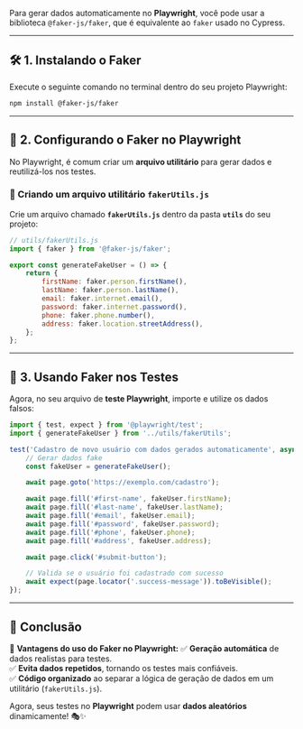 Para gerar dados automaticamente no **Playwright**, você pode usar a biblioteca `@faker-js/faker`, que é equivalente ao `faker` usado no Cypress.  

---

## 🛠 **1. Instalando o Faker**
Execute o seguinte comando no terminal dentro do seu projeto Playwright:
```bash
npm install @faker-js/faker
```

---

## 🔧 **2. Configurando o Faker no Playwright**
No Playwright, é comum criar um **arquivo utilitário** para gerar dados e reutilizá-los nos testes.

### 📂 Criando um arquivo utilitário `fakerUtils.js`
Crie um arquivo chamado **`fakerUtils.js`** dentro da pasta **`utils`** do seu projeto:

```javascript
// utils/fakerUtils.js
import { faker } from '@faker-js/faker';

export const generateFakeUser = () => {
    return {
        firstName: faker.person.firstName(),
        lastName: faker.person.lastName(),
        email: faker.internet.email(),
        password: faker.internet.password(),
        phone: faker.phone.number(),
        address: faker.location.streetAddress(),
    };
};
```

---

## 🎯 **3. Usando Faker nos Testes**
Agora, no seu arquivo de **teste Playwright**, importe e utilize os dados falsos:

```javascript
import { test, expect } from '@playwright/test';
import { generateFakeUser } from '../utils/fakerUtils';

test('Cadastro de novo usuário com dados gerados automaticamente', async ({ page }) => {
    // Gerar dados fake
    const fakeUser = generateFakeUser();

    await page.goto('https://exemplo.com/cadastro');

    await page.fill('#first-name', fakeUser.firstName);
    await page.fill('#last-name', fakeUser.lastName);
    await page.fill('#email', fakeUser.email);
    await page.fill('#password', fakeUser.password);
    await page.fill('#phone', fakeUser.phone);
    await page.fill('#address', fakeUser.address);

    await page.click('#submit-button');

    // Valida se o usuário foi cadastrado com sucesso
    await expect(page.locator('.success-message')).toBeVisible();
});
```

---

## 🚀 **Conclusão**
🔹 **Vantagens do uso do Faker no Playwright:**
✅ **Geração automática** de dados realistas para testes.  
✅ **Evita dados repetidos**, tornando os testes mais confiáveis.  
✅ **Código organizado** ao separar a lógica de geração de dados em um utilitário (`fakerUtils.js`).  

Agora, seus testes no **Playwright** podem usar **dados aleatórios** dinamicamente! 🎭✨